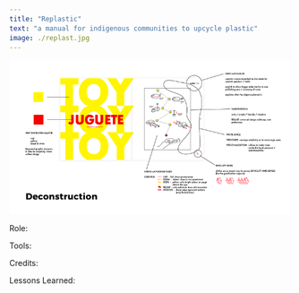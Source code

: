 ```yaml
---
title: "Replastic"
text: "a manual for indigenous communities to upcycle plastic"
image: ./replast.jpg
---
```


![Hero](./replastic2.png)

Role:

Tools:

Credits:

Lessons Learned:

